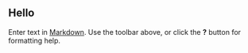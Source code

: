 ## Hello

Enter text in [Markdown](http://daringfireball.net/projects/markdown/). Use the toolbar above, or click the **?** button for formatting help.
